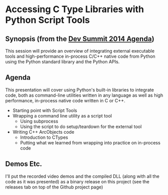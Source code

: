 Accessing C Type Libraries with Python Script Tools
==========

Synopsis (from the [Dev Summit 2014 Agenda](http://www.esri.com/events/devsummit/agenda))
----

This session will provide an overview of integrating external executable tools and high-performance in-process C/C++ native code from Python using the Python standard library and the Python APIs.

Agenda
----

This presentation will cover using Python's built-in libraries to integrate code, both as command-line utilities written in any language as well as high performance, in-process native code written in C or C++.

* Starting point with Script Tools
* Wrapping a command line utility as a script tool
  * Using subprocess
  * Using the script to do setup/teardown for the external tool
* Writing C++ ArcObjects code
  * Introduction to CTypes
  * Putting what we learned from wrapping into practice on in-process code

Demos Etc.
----
I'll put the recorded video demos and the compiled DLL (along with all the code as it was presented) as a binary release on this project (see the releases tab on top of the Github project page)
